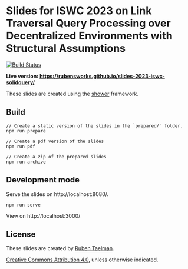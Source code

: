 # Slides for ISWC 2023 on Link Traversal Query Processing over Decentralized Environments with Structural Assumptions
[![Build Status](https://github.com/rubensworks/slides-2023-iswc-solidquery/workflows/Build%20and%20Deploy/badge.svg)](https://rubensworks.github.io/slides-2023-iswc-solidquery/)

**Live version: https://rubensworks.github.io/slides-2023-iswc-solidquery/**

These slides are created using the [shower](https://github.com/shower/shower) framework.

## Build

```
// Create a static version of the slides in the `prepared/` folder.
npm run prepare

// Create a pdf version of the slides
npm run pdf

// Create a zip of the prepared slides
npm run archive
```

## Development mode

Serve the slides on http://localhost:8080/.

```
npm run serve
```

View on http://localhost:3000/

## License

These slides are created by [Ruben Taelman](https://rubensworks.net/).

[Creative Commons Attribution 4.0](https://creativecommons.org/licenses/by/4.0/), unless otherwise indicated.
